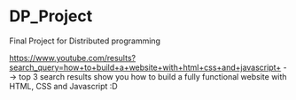 # DP_Project
 Final Project for Distributed programming

https://www.youtube.com/results?search_query=how+to+build+a+website+with+html+css+and+javascript+
	--> top 3 search results show you how to build a fully functional
	website with HTML, CSS and Javascript :D
